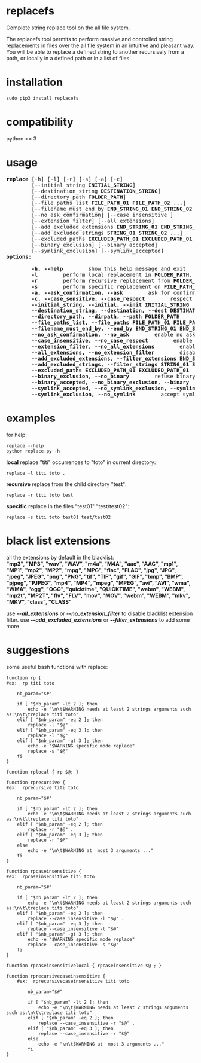 # replacefs
Complete string replace tool on the all file system.

The replacefs tool permits to perform massive and controlled string replacements in files over the all file system in an intuitive and pleasant way. You will be able to replace a defined string to another recursively from a path, or locally in a defined path or in a list of files.

# installation
```
sudo pip3 install replacefs
```

# compatibility
python >= 3

# usage
<pre>
<b>replace</b> [-h] [-l] [-r] [-s] [-a] [-c]
        [--initial_string <b>INITIAL_STRING</b>]
        [--destination_string <b>DESTINATION_STRING</b>]
        [--directory_path <b>FOLDER_PATH</b>]
        [--file_paths_list <b>FILE_PATH_01 FILE_PATH_02 ...</b>]
        [--filename_must_end_by <b>END_STRING_01 END_STRING_02 ...</b>]
        [--no_ask_confirmation] [--case_insensitive ]
        [--extension_filter] [--all_extensions]
        [--add_excluded_extensions <b>END_STRING_01 END_STRING_02 ...</b>]
        [--add_excluded_strings <b>STRING_01 STRING_02 ...</b>]
        [--excluded_paths <b>EXCLUDED_PATH_01 EXCLUDED_PATH_01 ...</b>]
        [--binary_exclusion] [--binary_accepted]
        [--symlink_exclusion] [--symlink_accepted]
<b>options:</b>

<!-- -->        <b>-h, --help</b>        show this help message and exit
<!-- -->        <b>-l</b>        perform local replacement in <b>FOLDER_PATH</b>. Enabled by default
<!-- -->        <b>-r</b>        perform recursive replacement from <b>FOLDER_PATH</b>
<!-- -->        <b>-s</b>        perform specific replacement on <b>FILE_PATH_01 FILE_PATH_02</b> given by --list_files_paths_to_apply
<!-- -->        <b>-a, --ask_confirmation, --ask</b>        ask for confirmation to perform replacement at any <b>INITIAL_STRING</b> occurrence. Enabled by default
<!-- -->        <b>-c, --case_sensitive, --case_respect</b>        respect case when searching for occurrences. Enabled by default
<!-- -->        <b>--initial_string, --initial, --init INITIAL_STRING</b>        precise the string to search and replace
<!-- -->        <b>--destination_string, --destination, --dest DESTINATION_STRING</b>        precise the string to replace the <b>INITIAL_STRING</b> strings found
<!-- -->        <b>--directory_path, --dirpath, --path FOLDER_PATH</b>        precise the path of the directory to perform the replacement from
<!-- -->        <b>--file_paths_list, --file_paths FILE_PATH_01 FILE_PATH_02 ...</b>        precise the list of file paths to perform the replacement on
<!-- -->        <b>--filename_must_end_by, --end_by END_STRING_01 END_STRING_02 ...</b>        precise the list of acceptable end string to filter the files regarding their end names
<!-- -->        <b>--no_ask_confirmation, --no_ask</b>        enable no asking mode. Perform replacement without asking confirmation
<!-- -->        <b>--case_insensitive, --no_case_respect</b>        enable case insensitive. Search for <b>INITIAL_STRING</b> string in insensitive case mode
<!-- -->        <b>--extension_filter, --no_all_extensions</b>        enable blacklist extension filter. The blacklist extension owns more than 60 audio, image and video extensions such as "mp3", "jpg" or "mp4". This mode is enabled by default
<!-- -->        <b>--all_extensions, --no_extension_filter</b>        disable blacklist extension filter.
<!-- -->        <b>--add_excluded_extensions, --filter_extensions END_STRING_01 END_STRING_02 ...</b>        precise the unacceptable end strings to filter the files regarding their end names
<!-- -->        <b>--add_excluded_strings, --filter_strings STRING_01 STRING_02 ...</b>        precise the unacceptable strings to filter the files regarding their names
<!-- -->        <b>--excluded_paths EXCLUDED_PATH_01 EXCLUDED_PATH_01</b>        precise the paths to exclude when searching for the <b>INITIAL_STRING</b> in the file system
<!-- -->        <b>--binary_exclusion, --no_binary</b>        refuse binary files. Enabled by default
<!-- -->        <b>--binary_accepted, --no_binary_exclusion, --binary</b>        accept binary files
<!-- -->        <b>--symlink_accepted, --no_symlink_exclusion, --symlink</b>        refuse symlinks. Enabled by default
<!-- -->        <b>--symlink_exclusion, --no_symlink</b>        accept symlinks
</pre>

# examples
for help:<br/>
```
replace --help
python replace.py -h
```

**local** replace "titi" occurrences to "toto" in current directory:<br/>
```
replace -l titi toto .
```

**recursive** replace from the child directory "test":<br/>
```
replace -r titi toto test
```
**specific** replace in the files "test01" "test/test02":<br/>
```
replace -s titi toto test01 test/test02
```

# black list extensions
all the extensions by default in the blacklist:<br/>
**"mp3", "MP3", "wav", "WAV", "m4a", "M4A", "aac", "AAC", "mp1", "MP1", "mp2", "MP2", "mpg", "MPG", "flac", "FLAC", "jpg", "JPG", "jpeg", "JPEG", "png", "PNG", "tif", "TIF", "gif", "GIF", "bmp", "BMP", "pjpeg", "PJPEG", "mp4", "MP4", "mpeg", "MPEG", "avi", "AVI", "wma", "WMA", "ogg", "OGG", "quicktime", "QUICKTIME", "webm", "WEBM", "mp2t", "MP2T", "flv", "FLV", "mov", "MOV", "webm", "WEBM", "mkv", "MKV", "class", "CLASS"**

use   ***--all_extensions*** or ***--no_extension_filter*** to disable blacklist extension filter.
use   ***--add_excluded_extensions*** or ***--filter_extensions*** to add some more

# suggestions
some useful bash functions with replace:<br/>
```
function rp {
#ex:  rp titi toto

	nb_param="$#"

	if [ "$nb_param" -lt 2 ]; then
		echo -e "\n\t$WARNING needs at least 2 strings arguments such as:\n\t\treplace titi toto"
	elif [ "$nb_param" -eq 2 ]; then
		replace -l "$@" .
	elif [ "$nb_param" -eq 3 ]; then
		replace -l "$@"
	elif [ "$nb_param" -gt 3 ]; then
		echo -e "$WARNING specific mode replace"
		replace -s "$@"
	fi
}

function rplocal { rp $@; }

function rprecursive {
#ex:  rprecursive titi toto

	nb_param="$#"

	if [ "$nb_param" -lt 2 ]; then
		echo -e "\n\t$WARNING needs at least 2 strings arguments such as:\n\t\treplace titi toto"
	elif [ "$nb_param" -eq 2 ]; then
		replace -r "$@" .
	elif [ "$nb_param" -eq 3 ]; then
		replace -r "$@"
	else
		echo -e "\n\t$WARNING at  most 3 arguments ..."
	fi
}

function rpcaseinsensitive {
#ex:  rpcaseinsensitive titi toto

	nb_param="$#"

	if [ "$nb_param" -lt 2 ]; then
		echo -e "\n\t$WARNING needs at least 2 strings arguments such as:\n\t\treplace titi toto"
	elif [ "$nb_param" -eq 2 ]; then
		replace --case_insensitive -l "$@" .
	elif [ "$nb_param" -eq 3 ]; then
		replace --case_insensitive -l "$@"
	elif [ "$nb_param" -gt 3 ]; then
		echo -e "$WARNING specific mode replace"
		replace --case_insensitive -s "$@"
	fi
}

function rpcaseinsensitivelocal { rpcaseinsensitive $@ ; }

function rprecursivecaseinsensitive {
	#ex:  rprecursivecaseinsensitive titi toto

		nb_param="$#"

		if [ "$nb_param" -lt 2 ]; then
			echo -e "\n\t$WARNING needs at least 2 strings arguments such as:\n\t\treplace titi toto"
		elif [ "$nb_param" -eq 2 ]; then
			replace --case_insensitive -r "$@" .
		elif [ "$nb_param" -eq 3 ]; then
			replace --case_insensitive -r "$@"
		else
			echo -e "\n\t$WARNING at  most 3 arguments ..."
		fi
}
```
